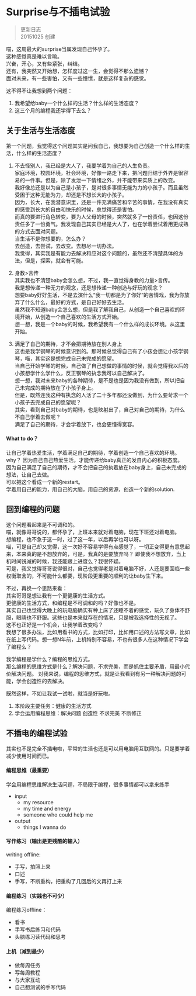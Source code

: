 # Surprise与不插电试验

>更新日志  
>20151025 创建

喵，这周最大的surprise当属发现自己怀孕了。  
这种感觉真是难以言喻。  
兴奋，开心，又有些紧张，纠结。   
还有，我突然又开始想，怎样度过这一生，会觉得不那么遗憾？  
面对未来，有一些害怕，又有一些憧憬，就是这样复杂的感觉。


这不得不让我想到两个问题：
1. 我希望给baby一个什么样的生活？什么样的生活态度？
2. 这三个月的编程我还学得下去么？


## 关于生活与生活态度
第一个问题，我觉得这个问题其实是问我自己，我想要为自己创造一个什么样的生活，什么样的生活态度？

1. 不去怪别人，我已经是大人了，我要学着为自己的人生负责。  
家庭环境，校园环境，社会环境，好像一路走下来，把问题归结于外界是很容易的一件事。但是，除了发泄一下情绪之外，并不能带来实质上的改变。  
我好像总还是以为自己是小孩子，是对很多事情无能为力的小孩子。而且虽然受困于这种无能为力，却还是不想长大的小孩子。  
因为，长大，在我潜意识里，还是一件充满痛苦和辛苦的事情，在我没有真实的感受到长大的自由和快乐的时候，总觉得还是害怕。  
而真的要进行角色转变，要为人父母的时候，突然就多了一份责任，也因这份责任多了一份勇气。我发现自己其实已经是大人了，也在学着尝试着用更成熟的方式去面对问题。  
当生活不是你想要的，怎么办？  
去创造，去尝试，去改变。去想尽一切办法。  
我觉得，其实我是有能力去解决和应对这个问题的，虽然还不清楚具体的方法，但是，探索，就会有可能。

2. 身教>言传  
其实我也不清楚baby会怎么想，不过，我一直觉得身教的力量>言传。  
我是想传递一种无力的观念，还是想传递一种创造与好玩的观念？  
想要baby好好生活，不是去演什么“我一切都是为了你好”的苦情戏，我为你放弃了什么什么，最好的方式，是自己好好去生活。  
虽然我不知道baby会怎么想，但是我了解我自己，从创造一个自己喜欢的环境开始，从创造一个自己喜欢的生活方式开始。  
想一想，我是一个baby的时候，我希望我有一个什么样的成长环境。从这里开始。

3. 满足了自己的期待，才不会把期待放在别人身上  
这也是我学钢琴的时候意识到的。那时候总觉得自己有了小孩会想让小孩学钢琴，喵，其实这是想完成自己未完成的愿望。  
当自己开始学琴的时候，自己做了自己想做的事情的时候，就会觉得我以后的小孩想学什么学什么，反正钢琴的执念我可以自己解决了。  
想一想，我对未来baby的各种期待，是不是也是因为我没有做到，所以把自己未完成的期待放在了小孩子身上。  
但是，既然连我这种有执念的人活了二十多年都还没做到，为什么要苛求一个小孩子去完成自己的愿望呢？  
其实，看到自己对baby的期待，也是映射出了，自己对自己的期待，为什么不自己学着去做呢？  
满足了自己的期待，才会学着放下，也会更懂得宽容。  

#### What to do？
让自己学着热爱生活，学着满足自己的期待，学着创造一个自己喜欢的环境。  
why？
因为自己自己热爱生活，才能传递给baby真正的发自内心的积极态度。  
因为自己满足了自己的期待，才不会把自己的执着放在baby身上，自己未完成的想法，让自己去做。  
可以把这个看成一个新的restart。  
学着用自己的能力，用自己的大脑，用自己的资源，创造一个新的solution.

## 回到编程的问题

这个问题看起来是不可调和的。  
喵，就像哥哥说的，都怀孕了，上班本来就对着电脑，现在下班还对着电脑。  
想编程，也不急于这一时，过了这一年，以后再学也可以呀。  
喵，可是自己却又觉得，这一次好不容易学得有点感觉了，一切正变得更有意思起来，本来真的是不想放弃的，可是，我真的是要放弃吗？ 
即使我不想放弃，当上机时间锐减的时候，我还能跟上进度么？我很怀疑。  
可是，我又觉得哥哥说得很对，自己也觉得老是对着电脑不好，人还是要面临一些权衡取舍的，不可能什么都要，现阶段更重要的顺利的让baby生下来。  



不过，再换一个思路来看：  
其实哥哥是想让我有一个更健康的生活方式。  
更健康的生活方式，和编程是不可调和的吗？好像也不是。  
其实自己也觉得大晚上的玩电脑确实有种上床了还睡不着的感觉，玩久了身体不舒服，眼睛也不舒服。这些也是本来就存在的情况，只是被我选择性的无视了。  
这不也正好是一个机会，让我学着改变吗？  
我想了很多办法，比如用看书的方式，比如打印，比如用口述的方法写文章，比如在纸上写代码。想一想N年前，上机特别不容易，不也有很多人在这种情况下学会了编程么？

我学编程是学什么？编程的思维方式。  
那么编程的思维方式是什么？解决问题，不求完美，而是抓住主要矛盾，用最小代价解决问题。
对我来说，编程的思维方式，就是让我看到有另一种解决问题的可能，学会创造性的去解决。

既然这样，不如让我试一试啦，就当是好玩啦。
1. 本阶段主要任务：健康的生活方式
2. 学会运用编程思维：解决问题 创造性 不求完美 不断修正

## 不插电的编程试验
其实也不是完全不插电啦，平常的生活也还是可以用电脑用互联网的。只是要学着减少使用时间而已。


#### 编程思维（最重要）
学会用编程思维解决生活问题，不局限于编程，很多事情都可以拿来练手
 - input
    - my resource 
    - my time and energy
    - someone who could help me
 - output
    - things I wanna do


#### 写作练习（输出是更残酷的输入）
 writing offline:
 
 - 手写，拍照上来
 - 口述
- 手写，不断重构，把重构了几回后的文再打上来

#### 编程练习（实践也不可少）
编程练习offline：
 - 看书
 - 手写书后练习和代码
 - 头脑练习读代码和思考

#### 上机（减到最少）
  
 - 做每周任务
 - 写每周教程
 - 与大家互动
 - 自己想测试的手写代码


